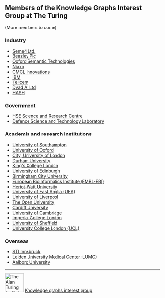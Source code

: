 ## Members of the Knowledge Graphs Interest Group at The Turing

(More members to come)

### Industry
- [Seme4 Ltd.](https://github.com/turing-knowledge-graphs/members/tree/main/seme4)
- [Beazley Plc](https://github.com/turing-knowledge-graphs/members/tree/main/beazley)
- [Oxford Semantic Technologies](https://github.com/turing-knowledge-graphs/members/tree/main/oxfordsemantic)
- [Niaxo](https://github.com/turing-knowledge-graphs/members/tree/main/niaxo)
- [CMCL Innovations](https://github.com/turing-knowledge-graphs/members/tree/main/CMCL)
- [IBM]()
- [Telicent](https://github.com/turing-knowledge-graphs/members/tree/main/telicent)
- [Dyad AI Ltd](https://github.com/turing-knowledge-graphs/members/tree/main/dyad)
- [HASH](https://github.com/turing-knowledge-graphs/members/tree/main/hash)
 
###  Government
- [HSE Science and Research Centre](https://github.com/turing-knowledge-graphs/members/tree/main/HSE)
- [Defence Science and Technology Laboratory](https://github.com/turing-knowledge-graphs/members/tree/main/dstl)


### Academia and research institutions
- [University of Southampton](https://github.com/turing-knowledge-graphs/members/tree/main/university_southampton)
- [University of Oxford](https://github.com/turing-knowledge-graphs/members/tree/main/university_oxford)
- [City, University of London](https://github.com/turing-knowledge-graphs/members/tree/main/city)
- [Durham University](https://github.com/turing-knowledge-graphs/members/tree/main/durham_university)
- [King's College London](https://github.com/turing-knowledge-graphs/members/tree/main/kcl)
- [University of Edinburgh](https://github.com/turing-knowledge-graphs/members/tree/main/edinburgh_university)
- [Birmingham City University](https://github.com/turing-knowledge-graphs/members/tree/main/bcu)
- [European Bioinformatics Institute (EMBL-EBI)](https://github.com/turing-knowledge-graphs/members/tree/main/ebi)
- [Heriot-Watt University](https://github.com/turing-knowledge-graphs/members/tree/main/heriot-watt-university)
- [University of East Anglia (UEA)](https://github.com/turing-knowledge-graphs/members/tree/main/UEA)
- [University of Liverpool](https://github.com/turing-knowledge-graphs/members/tree/main/UniLiv)
- [The Open University](https://github.com/turing-knowledge-graphs/members/tree/main/open_university)
- [Cardiff University](https://github.com/turing-knowledge-graphs/members/tree/main/cardiff_university)
- [University of Cambridge](https://github.com/turing-knowledge-graphs/members/tree/main/cambridge_university)
- [Imperial College London]()
- [University of Sheffield](https://github.com/turing-knowledge-graphs/members/tree/main/sheffield_university)
- [University College London (UCL)](https://github.com/turing-knowledge-graphs/members/tree/main/UCL)

### Overseas
- [STI Innsbruck](https://github.com/turing-knowledge-graphs/members/tree/main/sti_innsbruck)
- [Leiden University Medical Center (LUMC)](https://github.com/turing-knowledge-graphs/members/tree/main/lumc)
- [Aalborg University](https://github.com/turing-knowledge-graphs/members/tree/main/Aalborg)



---

<img src="https://upload.wikimedia.org/wikipedia/commons/thumb/b/b5/Alan_Turing_Institute_logo.svg/1200px-Alan_Turing_Institute_logo.svg.png" width="60" alt="The Alan Turing Institute">   [Knowledge graphs interest group](https://www.turing.ac.uk/research/interest-groups/knowledge-graphs)
